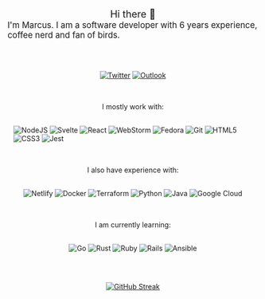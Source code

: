  
 <div style=" display: flex; justify-content: center; flex-direction: column; margin-bottom: 3rem">
 <p style="margin: 0 auto; font-size: 140%">Hi there 👋 </p>

 <p style="margin: 0 auto; font-size: 120%">I'm Marcus. I am a software developer with 6 years experience,  coffee nerd and fan of birds.</p>

</div>
<div style=" display: flex; flex-direction: column">
<div style="margin: 0 auto 2rem auto; max-width: 30rem; display: flex; flex-direction: column">

<a href="https://twitter.com/weekendgeek_the" rel="some text">![Twitter](https://img.shields.io/badge/Twitter-%231DA1F2.svg?style=for-the-badge&logo=Twitter&logoColor=white)</a>
<a href="mailto:deh.marcus@outlook.de" rel="some text">![Outlook](https://img.shields.io/badge/Microsoft_Outlook-0078D4?style=for-the-badge&logo=microsoft-outlook&logoColor=white)</a>
</div>

<div style="margin: 0 auto 2rem auto; max-width: 30rem; display: flex; flex-direction: column">

<div style="margin: 0 auto 1rem auto">
I mostly work with:
</div>

<div style="max-width: 30rem; display: flex; justify-content: center">

![NodeJS](https://img.shields.io/badge/node.js-6DA55F?style=for-the-badge&logo=node.js&logoColor=white)
![Svelte](https://img.shields.io/badge/svelte-%23f1413d.svg?style=for-the-badge&logo=svelte&logoColor=white)
![React](https://img.shields.io/badge/react-%2320232a.svg?style=for-the-badge&logo=react&logoColor=%2361DAFB)
![WebStorm](https://img.shields.io/badge/webstorm-143?style=for-the-badge&logo=webstorm&logoColor=white&color=black)
![Fedora](https://img.shields.io/badge/Fedora-294172?style=for-the-badge&logo=fedora&logoColor=white)
![Git](https://img.shields.io/badge/git-%23F05033.svg?style=for-the-badge&logo=git&logoColor=white)
![HTML5](https://img.shields.io/badge/html5-%23E34F26.svg?style=for-the-badge&logo=html5&logoColor=white)
![CSS3](https://img.shields.io/badge/css3-%231572B6.svg?style=for-the-badge&logo=css3&logoColor=white)
![Jest](https://img.shields.io/badge/-jest-%23C21325?style=for-the-badge&logo=jest&logoColor=white)

</div>
</div>

<div style="margin: 0 auto 2rem auto; max-width: 30rem; display: flex; flex-direction: column">

<div style="margin: 0 auto 1rem auto">
I also have experience with: 
</div>

<div style="margin: 0 auto; max-width: 30rem; display: flex; justify-content: center">

![Netlify](https://img.shields.io/badge/netlify-%23000000.svg?style=for-the-badge&logo=netlify&logoColor=#00C7B7)
![Docker](https://img.shields.io/badge/docker-%230db7ed.svg?style=for-the-badge&logo=docker&logoColor=white)
![Terraform](https://img.shields.io/badge/terraform-%235835CC.svg?style=for-the-badge&logo=terraform&logoColor=white)
![Python](https://img.shields.io/badge/python-3670A0?style=for-the-badge&logo=python&logoColor=ffdd54)
![Java](https://img.shields.io/badge/java-%23ED8B00.svg?style=for-the-badge&logo=java&logoColor=white)
![Google Cloud](https://img.shields.io/badge/GoogleCloud-%234285F4.svg?style=for-the-badge&logo=google-cloud&logoColor=white)
</div>

</div>

<div style="margin: 0 auto; max-width: 30rem; display: flex; flex-direction: column">

<div style="margin: 0 auto 1rem auto">
I am currently learning:
</div>

<div style="margin: 0 auto; max-width: 30rem; display: flex; justify-content: center">

![Go](https://img.shields.io/badge/go-%2300ADD8.svg?style=for-the-badge&logo=go&logoColor=white)
![Rust](https://img.shields.io/badge/rust-%23000000.svg?style=for-the-badge&logo=rust&logoColor=white)
![Ruby](https://img.shields.io/badge/ruby-%23CC342D.svg?style=for-the-badge&logo=ruby&logoColor=white)
![Rails](https://img.shields.io/badge/rails-%23CC0000.svg?style=for-the-badge&logo=ruby-on-rails&logoColor=white)
![Ansible](https://img.shields.io/badge/ansible-%231A1918.svg?style=for-the-badge&logo=ansible&logoColor=white)


</div>
</div>

<div  style="margin: 2rem auto 0 auto;">

[![GitHub Streak](https://github-readme-streak-stats.herokuapp.com/?user=theweekendgeek&theme=dark)](https://git.io/streak-stats)

</div>

</div>


<!--
**theweekendgeek/theweekendgeek** is a ✨ _special_ ✨ repository because its `README.md` (this file) appears on your GitHub profile.

Here are some ideas to get you started:

- 🔭 I’m currently working on ...
- 🌱 I’m currently learning ...
- 👯 I’m looking to collaborate on ...
- 🤔 I’m looking for help with ...
- 💬 Ask me about ...
- 📫 How to reach me: ...
- 😄 Pronouns: ...
- ⚡ Fun fact: ...
-->
